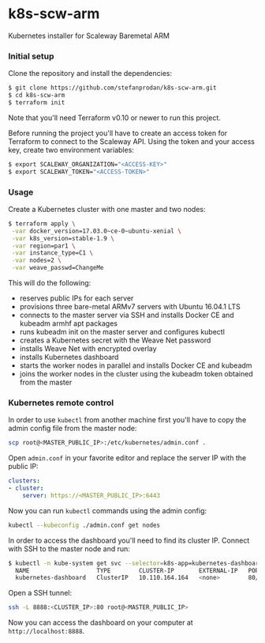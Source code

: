 # k8s-scw-arm

Kubernetes installer for Scaleway Baremetal ARM

### Initial setup

Clone the repository and install the dependencies:

```bash
$ git clone https://github.com/stefanprodan/k8s-scw-arm.git
$ cd k8s-scw-arm
$ terraform init
```

Note that you'll need Terraform v0.10 or newer to run this project.

Before running the project you'll have to create an access token for Terraform to connect to the Scaleway API. 
Using the token and your access key, create two environment variables:

```bash
$ export SCALEWAY_ORGANIZATION="<ACCESS-KEY>"
$ export SCALEWAY_TOKEN="<ACCESS-TOKEN>" 
```

### Usage

Create a Kubernetes cluster with one master and two nodes:

```bash
$ terraform apply \
 -var docker_version=17.03.0~ce-0~ubuntu-xenial \
 -var k8s_version=stable-1.9 \
 -var region=par1 \
 -var instance_type=C1 \
 -var nodes=2 \
 -var weave_passwd=ChangeMe
```

This will do the following:

* reserves public IPs for each server
* provisions three bare-metal ARMv7 servers with Ubuntu 16.04.1 LTS
* connects to the master server via SSH and installs Docker CE and kubeadm armhf apt packages
* runs kubeadm init on the master server and configures kubectl
* creates a Kubernetes secret with the Weave Net password
* installs Weave Net with encrypted overlay
* installs Kubernetes dashboard
* starts the worker nodes in parallel and installs Docker CE and kubeadm
* joins the worker nodes in the cluster using the kubeadm token obtained from the master

### Kubernetes remote control

In order to use `kubectl` from another machine first you'll have to copy the admin config file from the 
master node:

```bash
scp root@<MASTER_PUBLIC_IP>:/etc/kubernetes/admin.conf .
```

Open `admin.conf` in your favorite editor and replace the server IP with the public IP:

```yaml
clusters:
- cluster:
    server: https://<MASTER_PUBLIC_IP>:6443
```

Now you can run `kubectl` commands using the admin config:

```bash
kubectl --kubeconfig ./admin.conf get nodes
```

In order to access the dashboard you'll need to find its cluster IP. Connect with SSH to the master node 
and run:

```bash
$ kubectl -n kube-system get svc --selector=k8s-app=kubernetes-dashboard
  NAME                   TYPE        CLUSTER-IP       EXTERNAL-IP   PORT(S)   AGE
  kubernetes-dashboard   ClusterIP   10.110.164.164   <none>        80/TCP    38m
```

Open a SSH tunnel:

```bash
ssh -L 8888:<CLUSTER_IP>:80 root@<MASTER_PUBLIC_IP>
```

Now you can access the dashboard on your computer at `http://localhost:8888`.
